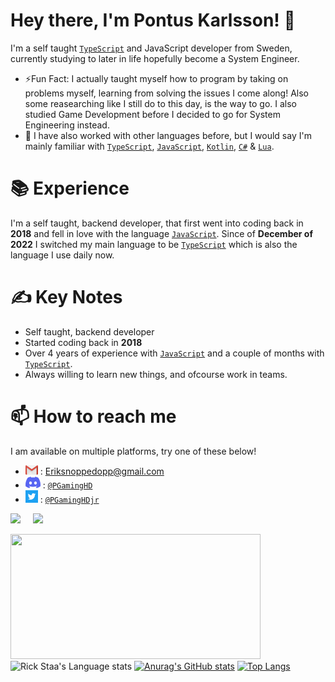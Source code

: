 # Hey there, I'm Pontus Karlsson! 👋

I'm a self taught [`TypeScript`](https://www.typescriptlang.org) and JavaScript developer from Sweden, currently studying to later in life hopefully become a System Engineer.

* ⚡Fun Fact: I actually taught myself how to program by taking on problems myself, learning from solving the issues I come along! Also some reasearching like I still do to this day, is the way to go. I also studied Game Development before I decided to go for System Engineering instead.
* 🤔 I have also worked with other languages before, but I would say I'm mainly familiar with [`TypeScript`](https://www.typescriptlang.org), [`JavaScript`](https://www.javascript.com), [`Kotlin`](https://kotlinlang.org), [`C#`](https://learn.microsoft.com/en-us/dotnet/csharp/) & [`Lua`](https://www.lua.org).

# 📚 Experience 
I'm a self taught, backend developer, that first went into coding back in **2018** and fell in love with the language [`JavaScript`](https://www.javascript.com). Since of **December of 2022** I switched my main language to be [`TypeScript`](https://www.typescriptlang.org) which is also the language I use daily now.

# ✍ Key Notes
* Self taught, backend developer
* Started coding back in **2018**
* Over 4 years of experience with [`JavaScript`](https://www.javascript.com) and a couple of months with [`TypeScript`](https://www.typescriptlang.org).
* Always willing to learn new things, and ofcourse work in teams.

# 📫 How to reach me
I am available on multiple platforms, try one of these below!

* ![image](https://github.com/PGamingHD/PGamingHD/blob/main/assets/logo-gmail.png) : [Eriksnoppedopp@gmail.com](mailto:Eriksnoppedopp@gmail.com)
* ![image](https://github.com/PGamingHD/PGamingHD/blob/main/assets/logo-discord.png) : [`@PGamingHD`](https://discord.com/users/266726434855321600)
* ![image](https://github.com/PGamingHD/PGamingHD/blob/main/assets/logo-twitter.png) : [`@PGamingHDjr`](https://twitter.com/PGamingHDjr)


<div class='container'>
<img style="height: auto; width: 55%;" class="img" src="https://github-readme-stats.vercel.app/api?username=PGamingHD&show_icons=true&theme=blue-green" />
&nbsp;
&nbsp;
<img style="height: auto; width: 40%;" class="img" src="https://github-readme-stats.vercel.app/api/top-langs/?username=PGamingHD&theme=blue-green&langs_count=8&layout=compact" /></div>
</div>

<img height = 200 width= 400 src="https://github-readme-stats.vercel.app/api?username=PGamingHD&count_private=true&show_icons=true&theme=radical"/> <img height=400 width=400 src="https://github-readme-stats-git-master-rstaa-rickstaa.vercel.app/api/top-langs/?username=PGamingHD&layout=compact&langs_count=10&hide_border=1&role=OWNER,COLLABORATOR&theme=dark#gh-dark-mode-only" alt="Rick Staa's Language stats" />
[![Anurag's GitHub stats](https://github-readme-stats.vercel.app/api?username=PGamingHD&count_private=true&show_icons=true&theme=radical)](https://github.com/anuraghazra/github-readme-stats) [![Top Langs](https://github-readme-stats.vercel.app/api/top-langs/?username=PGamingHD&theme=radical&size_weight=0.5&count_weight=0.5)](https://github.com/anuraghazra/github-readme-stats)
